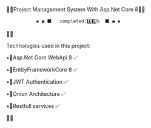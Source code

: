 🔸🔷Project Management System With Asp.Net Core 8🔷🔸

               ◾ ◼ ⬛   completed:4️⃣0️⃣%  ⬛ ◼ ◾

🔹🔷


Technologies used in this project:

•🔸Asp.Net Core WebApi 8 ✅

•🔸EntityFrameworkCore 8 ✅

•🔸JWT Authentication ✅

•🔸Onion Architecture ✅

•🔸Restfull services ✅


🔷🔹
